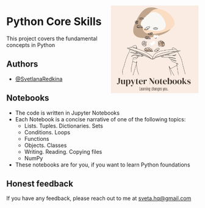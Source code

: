 <img
  align="right"
  src="readme-logo1.png"
  style="width: 230px; height: 230px">

# Python Core Skills
  
This project covers the fundamental concepts in Python
## Authors

- [@SvetlanaRedkina](https://github.com/SvetlanaRedkina)


## Notebooks

- The code is written in Jupyter Notebooks
- Each Notebook is a concise narrative of one of the following topics:
    * Lists. Tuples. Dictionaries. Sets
    * Conditions. Loops
    * Functions
    * Objects. Classes
    * Writing. Reading. Copying files
    * NumPy
- These notebooks are for you, if you want to learn Python foundations 

## Honest feedback

If you have any feedback, please reach out to me at sveta.hq@gmail.com
